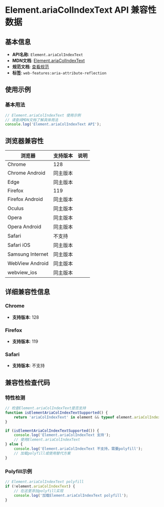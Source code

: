 # Element.ariaColIndexText API 兼容性数据

## 基本信息

- **API名称**: `Element.ariaColIndexText`
- **MDN文档**: [Element.ariaColIndexText](https://developer.mozilla.org/docs/Web/API/Element/ariaColIndexText)
- **规范文档**: [查看规范](https://w3c.github.io/aria/#dom-ariamixin-ariacolindextext)
- **标签**: `web-features:aria-attribute-reflection`

## 使用示例

### 基本用法

```javascript
// Element.ariaColIndexText 使用示例
// 请查阅MDN文档了解具体用法
console.log('Element.ariaColIndexText API');
```

## 浏览器兼容性

| 浏览器 | 支持版本 | 说明 |
|--------|----------|------|
| Chrome | 128 |  |
| Chrome Android | 同主版本 |  |
| Edge | 同主版本 |  |
| Firefox | 119 |  |
| Firefox Android | 同主版本 |  |
| Oculus | 同主版本 |  |
| Opera | 同主版本 |  |
| Opera Android | 同主版本 |  |
| Safari | 不支持 |  |
| Safari iOS | 同主版本 |  |
| Samsung Internet | 同主版本 |  |
| WebView Android | 同主版本 |  |
| webview_ios | 同主版本 |  |

## 详细兼容性信息

### Chrome

- **支持版本**: 128

### Firefox

- **支持版本**: 119

### Safari

- **支持版本**: 不支持

## 兼容性检查代码

### 特性检测

```javascript
// 检查Element.ariaColIndexText是否支持
function isElementAriaColIndexTextSupported() {
    return 'ariaColIndexText' in element && typeof element.ariaColIndexText === 'function';
}

if (isElementAriaColIndexTextSupported()) {
    console.log('Element.ariaColIndexText 支持');
    // 使用Element.ariaColIndexText
} else {
    console.log('Element.ariaColIndexText 不支持，需要polyfill');
    // 加载polyfill或使用替代方案
}
```

### Polyfill示例

```javascript
// Element.ariaColIndexText polyfill
if (!element.ariaColIndexText) {
    // 在这里添加polyfill实现
    console.log('加载Element.ariaColIndexText polyfill');
}
```

